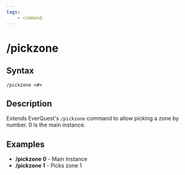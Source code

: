 ```yaml
---
tags:
    - command
---
```

# /pickzone

## Syntax

```eqcommand
/pickzone <#>
```

## Description

Extends EverQuest's `/pickzone` command to allow picking a zone by number. 0 is the main instance.

## Examples

- **/pickzone 0** - Main Instance
- **/pickzone 1** - Picks zone 1



